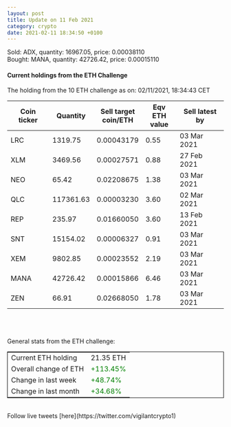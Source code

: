 ```yaml
---
layout: post
title: Update on 11 Feb 2021
category: crypto
date: 2021-02-11 18:34:50 +0100
---
```

<!-- Global site tag (gtag.js) - Google Analytics -->
<script async src="https://www.googletagmanager.com/gtag/js?id=UA-103831149-5"></script>
<script>
  window.dataLayer = window.dataLayer || [];
  function gtag(){dataLayer.push(arguments);}
  gtag('js', new Date());

  gtag('config', 'UA-103831149-5');
</script>
Sold: ADX, quantity:     16967.05, price:   0.00038110<br>Bought: MANA, quantity:     42726.42, price:   0.00015110<br>

#### Current holdings from the ETH Challenge

The holding from the 10 ETH challenge as on: 02/11/2021, 18:34:43 CET

|Coin ticker|Quantity|Sell target<br>coin/ETH|Eqv ETH<br>value|Sell latest by|
|-----------|--------|-----------|-----------|--------------|
LRC|1319.75|  0.00043179|0.55|03 Mar 2021|
XLM|3469.56|  0.00027571|0.88|27 Feb 2021|
NEO|65.42|  0.02208675|1.38|03 Mar 2021|
QLC|117361.63|  0.00003230|3.60|02 Mar 2021|
REP|235.97|  0.01660050|3.60|13 Feb 2021|
SNT|15154.02|  0.00006327|0.91|03 Mar 2021|
XEM|9802.85|  0.00023552|2.19|03 Mar 2021|
MANA|42726.42|  0.00015866|6.46|03 Mar 2021|
ZEN|66.91|  0.02668050|1.78|03 Mar 2021|

<br>
<br>
<br>
General stats from the ETH challenge:

<table style="border:1px solid black;margin-left:auto;margin-right:auto;">
	<tbody>
	<tr>
		<td>Current ETH holding</td>
		<td>     21.35 ETH</td>
	</tr>
	<tr>
		<td>Overall change of ETH</td>
		<td><font color="green">+113.45%</font></td>
	</tr>
	<tr>
		<td>Change in last week</td>
		<td><font color="green">+48.74%</font></td>
	</tr>
	<tr>
		<td>Change in last month</td>
		<td><font color="green">+34.68%</font></td>
	</tr>
	</tbody>
</table>

<br>
Follow live tweets [here](https://twitter.com/vigilantcrypto1)
<br>
<br>